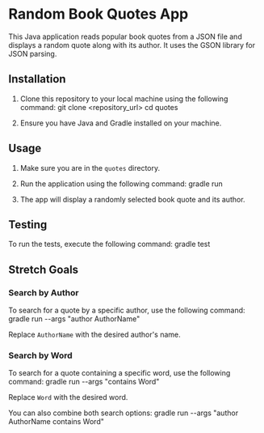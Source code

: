 # Random Book Quotes App

This Java application reads popular book quotes from a JSON file and displays a random quote along with its author. It uses the GSON library for JSON parsing.

## Installation

1. Clone this repository to your local machine using the following command:
   git clone <repository_url>
   cd quotes

2. Ensure you have Java and Gradle installed on your machine.

## Usage

1. Make sure you are in the `quotes` directory.

2. Run the application using the following command:
   gradle run

3. The app will display a randomly selected book quote and its author.

## Testing

To run the tests, execute the following command:
    gradle test


## Stretch Goals

### Search by Author

To search for a quote by a specific author, use the following command:
    gradle run --args "author AuthorName"

Replace `AuthorName` with the desired author's name.

### Search by Word

To search for a quote containing a specific word, use the following command:
    gradle run --args "contains Word"

Replace `Word` with the desired word.

You can also combine both search options:
    gradle run --args "author AuthorName contains Word"

